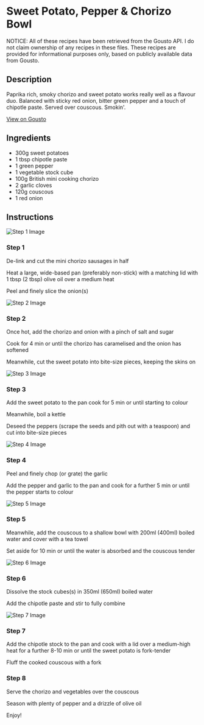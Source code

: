 # Sweet Potato, Pepper & Chorizo Bowl 

NOTICE: All of these recipes have been retrieved from the Gousto API. I do not claim ownership of any recipes in these files. These recipes are provided for informational purposes only, based on publicly available data from Gousto.

## Description

Paprika rich, smoky chorizo and sweet potato works really well as a flavour duo. Balanced with sticky red onion, bitter green pepper and a touch of chipotle paste. Served over couscous. Smokin'.

[View on Gousto](https://www.gousto.co.uk/recipes/cookbook/sweet-potato-pepper-chorizo-bowl)

## Ingredients

- 300g sweet potatoes
- 1 tbsp chipotle paste 
- 1 green pepper
- 1 vegetable stock cube
- 100g British mini cooking chorizo
- 2 garlic cloves
- 120g couscous
- 1 red onion

## Instructions

![Step 1 Image](https://production-media.gousto.co.uk/cms/recipe-step-image/505.-step-1-x200.jpg)

### Step 1

De-link and cut the mini chorizo sausages in half


Heat a large, wide-based pan (preferably non-stick) with a matching lid with 1 tbsp <span class="text-danger">(2 tbsp)</span> olive oil over a medium heat


Peel and finely slice the onion<span class="text-danger">(s)</span>

![Step 2 Image](https://production-media.gousto.co.uk/cms/recipe-step-image/505.-step-2-x200.jpg)

### Step 2

Once hot, add the chorizo and onion with a pinch of salt and sugar


Cook for 4 min or until the chorizo has caramelised and the onion has softened


Meanwhile, cut the sweet potato into bite-size pieces, keeping the skins on

![Step 3 Image](https://production-media.gousto.co.uk/cms/recipe-step-image/505.-step-3-x200.jpg)

### Step 3

Add the sweet potato to the pan cook for 5 min or until starting to colour


Meanwhile, boil a kettle


Deseed the peppers (scrape the seeds and pith out with a teaspoon) and cut into bite-size pieces

![Step 4 Image](https://production-media.gousto.co.uk/cms/recipe-step-image/505.-step-4-x200.jpg)

### Step 4

Peel and finely chop (or grate) the garlic


Add the pepper and garlic to the pan and cook for a further 5 min or until the pepper starts to colour

![Step 5 Image](https://production-media.gousto.co.uk/cms/recipe-step-image/505.-step-5-x200.jpg)

### Step 5

Meanwhile, add the couscous to a shallow bowl with 200ml <span class="text-danger">(400ml)</span> boiled water and cover with a tea towel


Set aside for 10 min or until the water is absorbed and the couscous tender

![Step 6 Image](https://production-media.gousto.co.uk/cms/recipe-step-image/505.-step-6-x200.jpg)

### Step 6

Dissolve the stock cubes<span class="text-danger">(s)</span> in 350ml <span class="text-danger">(650ml)</span> boiled water


Add the chipotle paste and stir to fully combine

![Step 7 Image](https://production-media.gousto.co.uk/cms/recipe-step-image/505.-step-7-x200.jpg)

### Step 7

Add the chipotle stock to the pan and cook with a lid over a medium-high heat for a further 8-10 min or until the sweet potato is fork-tender


Fluff the cooked couscous with a fork

### Step 8

Serve the chorizo and vegetables over the couscous


Season with plenty of pepper and a drizzle of olive oil


Enjoy!

